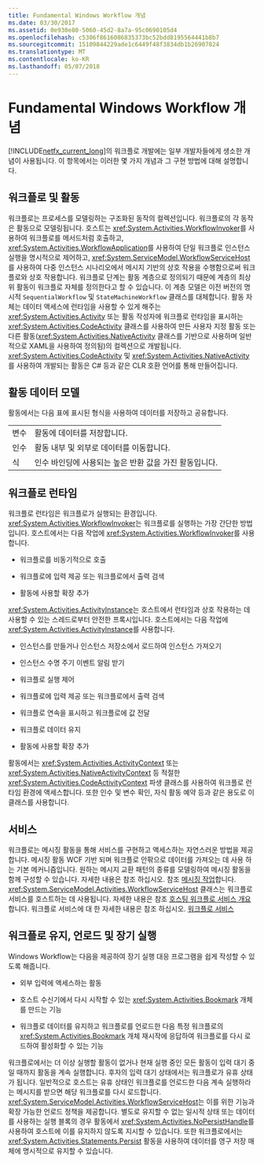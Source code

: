 ```yaml
---
title: Fundamental Windows Workflow 개념
ms.date: 03/30/2017
ms.assetid: 0e930e80-5060-45d2-8a7a-95c0690105d4
ms.openlocfilehash: c5306f8616086835373bc52bdd8195564441b8b7
ms.sourcegitcommit: 15109844229ade1c6449f48f3834db1b26907824
ms.translationtype: MT
ms.contentlocale: ko-KR
ms.lasthandoff: 05/07/2018
---
```

# <a name="fundamental-windows-workflow-concepts"></a>Fundamental Windows Workflow 개념
[!INCLUDE[netfx_current_long](../../../includes/netfx-current-long-md.md)]의 워크플로 개발에는 일부 개발자들에게 생소한 개념이 사용됩니다. 이 항목에서는 이러한 몇 가지 개념과 그 구현 방법에 대해 설명합니다.  
  
## <a name="workflows-and-activities"></a>워크플로 및 활동  
 워크플로는 프로세스를 모델링하는 구조화된 동작의 컬렉션입니다. 워크플로의 각 동작은 활동으로 모델링됩니다. 호스트는 <xref:System.Activities.WorkflowInvoker>를 사용하여 워크플로를 메서드처럼 호출하고, <xref:System.Activities.WorkflowApplication>를 사용하여 단일 워크플로 인스턴스 실행을 명시적으로 제어하고, <xref:System.ServiceModel.WorkflowServiceHost>를 사용하여 다중 인스턴스 시나리오에서 메시지 기반의 상호 작용을 수행함으로써 워크플로와 상호 작용합니다. 워크플로 단계는 활동 계층으로 정의되기 때문에 계층의 최상위 활동이 워크플로 자체를 정의한다고 할 수 있습니다. 이 계층 모델은 이전 버전의 명시적 `SequentialWorkflow` 및 `StateMachineWorkflow` 클래스를 대체합니다. 활동 자체는 데이터 액세스에 런타임을 사용할 수 있게 해주는 <xref:System.Activities.Activity> 또는 활동 작성자에 워크플로 런타임을 표시하는 <xref:System.Activities.CodeActivity> 클래스를 사용하여 만든 사용자 지정 활동 또는 다른 활동(<xref:System.Activities.NativeActivity> 클래스를 기반으로 사용하며 일반적으로 XAML을 사용하여 정의됨)의 컬렉션으로 개발됩니다. <xref:System.Activities.CodeActivity> 및 <xref:System.Activities.NativeActivity>를 사용하여 개발되는 활동은 C# 등과 같은 CLR 호환 언어를 통해 만들어집니다.  
  
## <a name="activity-data-model"></a>활동 데이터 모델  
 활동에서는 다음 표에 표시된 형식을 사용하여 데이터를 저장하고 공유합니다.  
  
|||  
|-|-|  
|변수|활동에 데이터를 저장합니다.|  
|인수|활동 내부 및 외부로 데이터를 이동합니다.|  
|식|인수 바인딩에 사용되는 높은 반환 값을 가진 활동입니다.|  
  
## <a name="workflow-runtime"></a>워크플로 런타임  
 워크플로 런타임은 워크플로가 실행되는 환경입니다. <xref:System.Activities.WorkflowInvoker>는 워크플로를 실행하는 가장 간단한 방법입니다. 호스트에서는 다음 작업에 <xref:System.Activities.WorkflowInvoker>를 사용합니다.  
  
-   워크플로를 비동기적으로 호출  
  
-   워크플로에 입력 제공 또는 워크플로에서 출력 검색  
  
-   활동에 사용할 확장 추가  
  
 <xref:System.Activities.ActivityInstance>는 호스트에서 런타임과 상호 작용하는 데 사용할 수 있는 스레드로부터 안전한 프록시입니다. 호스트에서는 다음 작업에 <xref:System.Activities.ActivityInstance>를 사용합니다.  
  
-   인스턴스를 만들거나 인스턴스 저장소에서 로드하여 인스턴스 가져오기  
  
-   인스턴스 수명 주기 이벤트 알림 받기  
  
-   워크플로 실행 제어  
  
-   워크플로에 입력 제공 또는 워크플로에서 출력 검색  
  
-   워크플로 연속을 표시하고 워크플로에 값 전달  
  
-   워크플로 데이터 유지  
  
-   활동에 사용할 확장 추가  
  
 활동에서는 <xref:System.Activities.ActivityContext> 또는 <xref:System.Activities.NativeActivityContext> 등 적절한 <xref:System.Activities.CodeActivityContext> 파생 클래스를 사용하여 워크플로 런타임 환경에 액세스합니다. 또한 인수 및 변수 확인, 자식 활동 예약 등과 같은 용도로 이 클래스를 사용합니다.  
  
## <a name="services"></a>서비스  
 워크플로는 메시징 활동을 통해 서비스를 구현하고 액세스하는 자연스러운 방법을 제공합니다. 메시징 활동 WCF 기반 되며 워크플로 안팎으로 데이터를 가져오는 데 사용 하는 기본 메커니즘입니다. 원하는 메시지 교환 패턴의 종류를 모델링하여 메시징 활동을 함께 구성할 수 있습니다. 자세한 내용은 참조 하십시오. 참조 [메시징 작업](../../../docs/framework/wcf/feature-details/messaging-activities.md)합니다. <xref:System.ServiceModel.Activities.WorkflowServiceHost> 클래스는 워크플로 서비스를 호스트하는 데 사용됩니다. 자세한 내용은 참조 [호스팅 워크플로 서비스 개요](../../../docs/framework/wcf/feature-details/hosting-workflow-services-overview.md)합니다. 워크플로 서비스에 대 한 자세한 내용은 참조 하십시오. [워크플로 서비스](../../../docs/framework/wcf/feature-details/workflow-services.md)  
  
## <a name="persistence-unloading-and-long-running-workflows"></a>워크플로 유지, 언로드 및 장기 실행  
 Windows Workflow는 다음을 제공하여 장기 실행 대응 프로그램을 쉽게 작성할 수 있도록 해줍니다.  
  
-   외부 입력에 액세스하는 활동  
  
-   호스트 수신기에서 다시 시작할 수 있는 <xref:System.Activities.Bookmark> 개체를 만드는 기능  
  
-   워크플로 데이터를 유지하고 워크플로를 언로드한 다음 특정 워크플로의 <xref:System.Activities.Bookmark> 개체 재시작에 응답하여 워크플로를 다시 로드하여 활성화할 수 있는 기능  
  
 워크플로에서는 더 이상 실행할 활동이 없거나 현재 실행 중인 모든 활동이 입력 대기 중일 때까지 활동을 계속 실행합니다. 후자의 입력 대기 상태에서는 워크플로가 유휴 상태가 됩니다. 일반적으로 호스트는 유휴 상태인 워크플로를 언로드한 다음 계속 실행하라는 메시지를 받으면 해당 워크플로를 다시 로드합니다. <xref:System.ServiceModel.Activities.WorkflowServiceHost>는 이를 위한 기능과 확장 가능한 언로드 정책을 제공합니다. 별도로 유지할 수 없는 일시적 상태 또는 데이터를 사용하는 실행 블록의 경우 활동에서 <xref:System.Activities.NoPersistHandle>를 사용하여 호스트에 이를 유지하지 않도록 지시할 수 있습니다. 또한 워크플로에서는 <xref:System.Activities.Statements.Persist> 활동을 사용하여 데이터를 영구 저장 매체에 명시적으로 유지할 수 있습니다.
